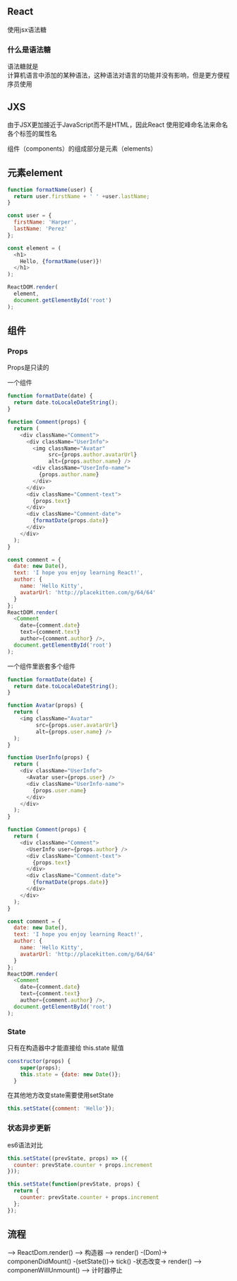 ## React
使用jsx语法糖

### 什么是语法糖
语法糖就是  
计算机语言中添加的某种语法，这种语法对语言的功能并没有影响，但是更方便程序员使用

## JXS
由于JSX更加接近于JavaScript而不是HTML，因此React 使用驼峰命名法来命名各个标签的属性名

组件（components）的组成部分是元素（elements）

## 元素element
```js
function formatName(user) {
  return user.firstName + ' ' +user.lastName;
}

const user = {
  firstName: 'Harper',
  lastName: 'Perez'
};

const element = (
  <h1>
    Hello, {formatName(user)}!
  </h1>
);

ReactDOM.render(
  element,
  document.getElementById('root')
);

```
## 组件

### Props

Props是只读的

一个组件

```js
function formatDate(date) {
  return date.toLocaleDateString();
}

function Comment(props) {
  return (
    <div className="Comment">
      <div className="UserInfo">
        <img className="Avatar"
             src={props.author.avatarUrl}
             alt={props.author.name} />
        <div className="UserInfo-name">
          {props.author.name}
        </div>
      </div>
      <div className="Comment-text">
        {props.text}
      </div>
      <div className="Comment-date">
        {formatDate(props.date)}
      </div>
    </div>
  );
}

const comment = {
  date: new Date(),
  text: 'I hope you enjoy learning React!',
  author: {
    name: 'Hello Kitty',
    avatarUrl: 'http://placekitten.com/g/64/64'
  }
};
ReactDOM.render(
  <Comment
    date={comment.date}
    text={comment.text}
    author={comment.author} />,
  document.getElementById('root')
);
```

一个组件里嵌套多个组件
```js
function formatDate(date) {
  return date.toLocaleDateString();
}

function Avatar(props) {
  return (
    <img className="Avatar"
         src={props.user.avatarUrl}
         alt={props.user.name} />
  );
}

function UserInfo(props) {
  return (
    <div className="UserInfo">
      <Avatar user={props.user} />
      <div className="UserInfo-name">
        {props.user.name}
      </div>
    </div>
  );
}

function Comment(props) {
  return (
    <div className="Comment">
      <UserInfo user={props.author} />
      <div className="Comment-text">
        {props.text}
      </div>
      <div className="Comment-date">
        {formatDate(props.date)}
      </div>
    </div>
  );
}

const comment = {
  date: new Date(),
  text: 'I hope you enjoy learning React!',
  author: {
    name: 'Hello Kitty',
    avatarUrl: 'http://placekitten.com/g/64/64'
  }
};
ReactDOM.render(
  <Comment
    date={comment.date}
    text={comment.text}
    author={comment.author} />,
  document.getElementById('root')
);
```
### State
只有在构造器中才能直接给 this.state 赋值  
```js
constructor(props) {
    super(props);
    this.state = {date: new Date()};
  }
```

在其他地方改变state需要使用setState
```js
this.setState({comment: 'Hello'});
```

### 状态异步更新
es6语法对比

```js
this.setState((prevState, props) => ({
  counter: prevState.counter + props.increment
}));

this.setState(function(prevState, props) {
  return {
    counter: prevState.counter + props.increment
  };
});
```

## 流程

<Clock/> --> ReactDom.render() --> 构造器 --> render() -(Dom)-> componenDidMount() -(setState())-> tick() -状态改变-> render() --> componenWillUnmount()  --> 计时器停止
